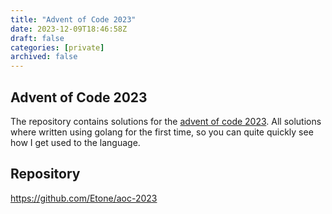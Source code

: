 ```yaml
---
title: "Advent of Code 2023"
date: 2023-12-09T18:46:58Z
draft: false
categories: [private]
archived: false
---
```


## Advent of Code 2023

The repository contains solutions for the [advent of code 2023](https://adventofcode.com/2023). All solutions where written using golang for the first time, so you can quite quickly see how I get used to the language.

## Repository
https://github.com/Etone/aoc-2023